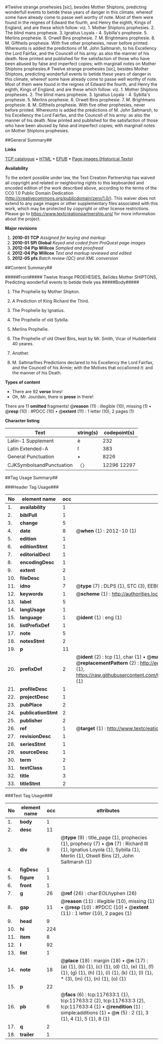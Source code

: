 #Twelve strange proehesies [sic], besides Mother Shiptons, predicting wonderfull events to betide these years of danger in this climate, whereof some have already come to passe well worthy of note. Most of them were found in the reignes of Edward the fourth, and Henry the eighth, Kings of England, and are these which follow: viz. 1. Mother Shiptons prophesies. 2. The blind mans prophesie. 3. Ignatius Loyala - 4. Sybilla's prophesie. 5. Merlins prophesie. 6. Orwell Bins prophesie. 7. M. Brightmans prophesie. 8. M. Giftheils prophesie. With five other prophesies, never before printed. Whereunto is added the predictions of M. John Saltmarsh, to his Excellency the Lord Fairfax, and the Councell of his army: as also the manner of his death. Now printed and published for the satisfaction of those who have been abused by false and imperfect copies; with marginall notes on Mother Shiptons prophesies.#
Twelve strange proehesies [sic], besides Mother Shiptons, predicting wonderfull events to betide these years of danger in this climate, whereof some have already come to passe well worthy of note. Most of them were found in the reignes of Edward the fourth, and Henry the eighth, Kings of England, and are these which follow: viz. 1. Mother Shiptons prophesies. 2. The blind mans prophesie. 3. Ignatius Loyala - 4. Sybilla's prophesie. 5. Merlins prophesie. 6. Orwell Bins prophesie. 7. M. Brightmans prophesie. 8. M. Giftheils prophesie. With five other prophesies, never before printed. Whereunto is added the predictions of M. John Saltmarsh, to his Excellency the Lord Fairfax, and the Councell of his army: as also the manner of his death. Now printed and published for the satisfaction of those who have been abused by false and imperfect copies; with marginall notes on Mother Shiptons prophesies.

##General Summary##

**Links**

[TCP catalogue](http://www.ota.ox.ac.uk/tcp/)  • 
[HTML](http://tei.it.ox.ac.uk/tcp/Texts-HTML/free/A93/A93161.html)  • 
[EPUB](http://tei.it.ox.ac.uk/tcp/Texts-EPUB/free/A93/A93161.epub) • 
[Page images (Historical Texts)](https://historicaltexts.jisc.ac.uk/eebo-99865393e)

**Availability**

To the extent possible under law, the Text Creation Partnership has waived all copyright and related or neighboring rights to this keyboarded and encoded edition of the work described above, according to the terms of the CC0 1.0 Public Domain Dedication (http://creativecommons.org/publicdomain/zero/1.0/). This waiver does not extend to any page images or other supplementary files associated with this work, which may be protected by copyright or other license restrictions. Please go to https://www.textcreationpartnership.org/ for more information about the project.

**Major revisions**

1. __2010-01__ __TCP__ *Assigned for keying and markup*
1. __2010-01__ __SPi Global__ *Keyed and coded from ProQuest page images*
1. __2012-04__ __Pip Willcox__ *Sampled and proofread*
1. __2012-04__ __Pip Willcox__ *Text and markup reviewed and edited*
1. __2012-05__ __pfs__ *Batch review (QC) and XML conversion*

##Content Summary##

#####Front#####
Twelve ſtrange PROEHESIES, Beſides Mother SHIPTONS, Predicting wonderfull events to betide theſe yea
#####Body#####

1. The Propheſie by Mother Shipton.

1. A Prediction of King Richard the Third.

1. The Propheſie by Ignatius.

1. The Propheſie of old Sybilla.

1. Merlins Propheſie.

1. The Propheſie of old Otwel Bins, kept by Mr. Smith, Vicar of Hudderfield 40 yeares.

1. Another.

1. M. Saltmarſhes Predictions declared to his Excellency the Lord Fairfax, and the Councell of his Armie; with the Motives that occaſioned it: and the manner of his Death.

**Types of content**

  * There are 92 **verse** lines!
  * Oh, Mr. Jourdain, there is **prose** in there!

There are 11 **omitted** fragments! 
 @__reason__ (11) : illegible (10), missing (1)  •  @__resp__ (10) : #PDCC (10)  •  @__extent__ (11) : 1 letter (10), 2 pages (1)

**Character listing**


|Text|string(s)|codepoint(s)|
|---|---|---|
|Latin-1 Supplement|è|232|
|Latin Extended-A|ſ|383|
|General Punctuation|•|8226|
|CJKSymbolsandPunctuation|〈〉|12296 12297|

##Tag Usage Summary##

###Header Tag Usage###

|No|element name|occ|attributes|
|---|---|---|---|
|1.|__availability__|1||
|2.|__biblFull__|1||
|3.|__change__|5||
|4.|__date__|8| @__when__ (1) : 2012-10 (1)|
|5.|__edition__|1||
|6.|__editionStmt__|1||
|7.|__editorialDecl__|1||
|8.|__encodingDesc__|1||
|9.|__extent__|2||
|10.|__fileDesc__|1||
|11.|__idno__|7| @__type__ (7) : DLPS (1), STC (3), EEBO-CITATION (1), PROQUEST (1), VID (1)|
|12.|__keywords__|1| @__scheme__ (1) : http://authorities.loc.gov/ (1)|
|13.|__label__|5||
|14.|__langUsage__|1||
|15.|__language__|1| @__ident__ (1) : eng (1)|
|16.|__listPrefixDef__|1||
|17.|__note__|5||
|18.|__notesStmt__|2||
|19.|__p__|11||
|20.|__prefixDef__|2| @__ident__ (2) : tcp (1), char (1)  •  @__matchPattern__ (2) : ([0-9\-]+):([0-9IVX]+) (1), (.+) (1)  •  @__replacementPattern__ (2) : http://eebo.chadwyck.com/downloadtiff?vid=$1&page=$2 (1), https://raw.githubusercontent.com/textcreationpartnership/Texts/master/tcpchars.xml#$1 (1)|
|21.|__profileDesc__|1||
|22.|__projectDesc__|1||
|23.|__pubPlace__|2||
|24.|__publicationStmt__|2||
|25.|__publisher__|2||
|26.|__ref__|1| @__target__ (1) : http://www.textcreationpartnership.org/docs/. (1)|
|27.|__revisionDesc__|1||
|28.|__seriesStmt__|1||
|29.|__sourceDesc__|1||
|30.|__term__|2||
|31.|__textClass__|1||
|32.|__title__|3||
|33.|__titleStmt__|2||


###Text Tag Usage###

|No|element name|occ|attributes|
|---|---|---|---|
|1.|__body__|1||
|2.|__desc__|11||
|3.|__div__|9| @__type__ (9) : title_page (1), prophecies (1), prophecy (7)  •  @__n__ (7) : Richard III (1), Ignatius Loyola (1), Sybilla (1), Merlin (1), Otwell Bins (2), John Saltmarsh (1)|
|4.|__figDesc__|1||
|5.|__figure__|1||
|6.|__front__|1||
|7.|__g__|26| @__ref__ (26) : char:EOLhyphen (26)|
|8.|__gap__|11| @__reason__ (11) : illegible (10), missing (1)  •  @__resp__ (10) : #PDCC (10)  •  @__extent__ (11) : 1 letter (10), 2 pages (1)|
|9.|__head__|9||
|10.|__hi__|224||
|11.|__item__|8||
|12.|__l__|92||
|13.|__list__|1||
|14.|__note__|18| @__place__ (18) : margin (18)  •  @__n__ (17) : (a) (1), (b) (1), (c) (1), (d) (1), (e) (1), (f) (1), (g) (1), (h) (1), (i) (1), (k) (1), (l) (1), * (3), (m) (1), (n) (1), (o) (1)|
|15.|__p__|22||
|16.|__pb__|6| @__facs__ (6) : tcp:117633:1 (1), tcp:117633:2 (2), tcp:117633:3 (2), tcp:117633:4 (1)  •  @__rendition__ (1) : simple:additions (1)  •  @__n__ (5) : 2 (1), 3 (1), 4 (1), 5 (1), 8 (1)|
|17.|__q__|2||
|18.|__trailer__|1||
